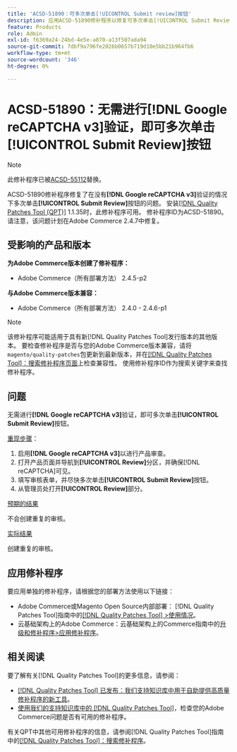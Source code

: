 ```yaml
---
title: 'ACSD-51890：可多次单击[!UICONTROL Submit review]按钮'
description: 应用ACSD-51890修补程序以修复可多次单击[!UICONTROL Submit Review]按钮而无需 [!DNL Google reCAPTCHA v3] 验证的Adobe Commerce问题。
feature: Products
role: Admin
exl-id: f6369a24-24bd-4e5e-a870-a13f507ada94
source-git-commit: 7dbf9a796fe2026b0657b719d10e5bb21b964fb6
workflow-type: tm+mt
source-wordcount: '346'
ht-degree: 0%

---
```


# ACSD-51890：无需进行&#x200B;**[!DNL Google reCAPTCHA v3]**&#x200B;验证，即可多次单击&#x200B;**[!UICONTROL Submit Review]**&#x200B;按钮

>[!NOTE]
>
>此修补程序已被[ACSD-55112](/help/support-tools/patches-available-in-qpt-tool/v1-1-42/acsd-55112-submit-review-button-can-be-clicked-multiple-times.md)替换。

ACSD-51890修补程序修复了在没有&#x200B;**[!DNL Google reCAPTCHA v3]**&#x200B;验证的情况下多次单击&#x200B;**[!UICONTROL Submit Review]**&#x200B;按钮的问题。 安装[[!DNL Quality Patches Tool (QPT)]](/help/announcements/adobe-commerce-announcements/magento-quality-patches-released-new-tool-to-self-serve-quality-patches.md) 1.1.35时，此修补程序可用。 修补程序ID为ACSD-51890。 请注意，该问题计划在Adobe Commerce 2.4.7中修复。

## 受影响的产品和版本

**为Adobe Commerce版本创建了修补程序：**

* Adobe Commerce（所有部署方法） 2.4.5-p2

**与Adobe Commerce版本兼容：**

* Adobe Commerce（所有部署方法） 2.4.0 - 2.4.6-p1

>[!NOTE]
>
>该修补程序可能适用于具有新[!DNL Quality Patches Tool]发行版本的其他版本。 要检查修补程序是否与您的Adobe Commerce版本兼容，请将`magento/quality-patches`包更新到最新版本，并在[[!DNL Quality Patches Tool]：搜索修补程序页面](https://experienceleague.adobe.com/tools/commerce-quality-patches/index.html)上检查兼容性。 使用修补程序ID作为搜索关键字来查找修补程序。

## 问题

无需进行&#x200B;**[!DNL Google reCAPTCHA v3]**&#x200B;验证，即可多次单击&#x200B;**[!UICONTROL Submit Review]**&#x200B;按钮。

<u>重现步骤</u>：

1. 启用&#x200B;**[!DNL Google reCAPTCHA v3]**&#x200B;以进行产品审查。
1. 打开产品页面并导航到&#x200B;**[!UICONTROL Review]**&#x200B;分区，并确保[!DNL reCAPTCHA]可见。
1. 填写审核表单，并尽快多次单击&#x200B;**[!UICONTROL Submit Review]**&#x200B;按钮。
1. 从管理员处打开&#x200B;**[!UICONTROL Review]**&#x200B;部分。

<u>预期的结果</u>

不会创建重复的审核。

<u>实际结果</u>

创建重复的审核。

## 应用修补程序

要应用单独的修补程序，请根据您的部署方法使用以下链接：

* Adobe Commerce或Magento Open Source内部部署： [!DNL Quality Patches Tool]指南中的[[!DNL Quality Patches Tool] >使用情况](<https://experienceleague.adobe.com/docs/commerce-operations/tools/quality-patches-tool/usage.html>)。
* 云基础架构上的Adobe Commerce：云基础架构上的Commerce指南中的[升级和修补程序>应用修补程序](https://experienceleague.adobe.com/docs/commerce-cloud-service/user-guide/develop/upgrade/apply-patches.html)。

## 相关阅读

要了解有关[!DNL Quality Patches Tool]的更多信息，请参阅：

* [[!DNL Quality Patches Tool] 已发布：我们支持知识库中用于自助提供高质量修补程序的新工具](/help/announcements/adobe-commerce-announcements/magento-quality-patches-released-new-tool-to-self-serve-quality-patches.md)。
* [使用我们的支持知识库中的 [!DNL Quality Patches Tool]](/help/support-tools/patches-available-in-qpt-tool/check-patch-for-magento-issue-with-magento-quality-patches.md)，检查您的Adobe Commerce问题是否有可用的修补程序。

有关QPT中其他可用修补程序的信息，请参阅[!DNL Quality Patches Tool]指南中的[[!DNL Quality Patches Tool]：搜索修补程序](<https://experienceleague.adobe.com/tools/commerce-quality-patches/index.html>)。
